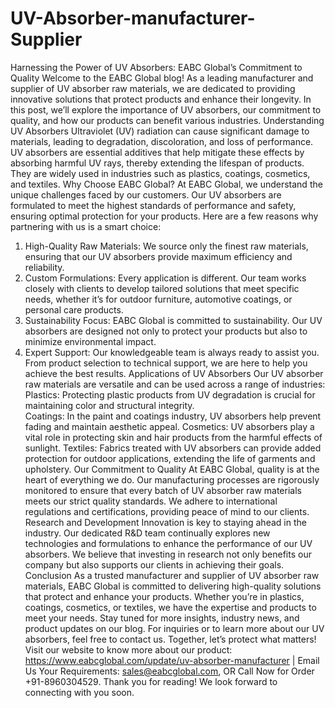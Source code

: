 # UV-Absorber-manufacturer-Supplier
 Harnessing the Power of UV Absorbers: EABC Global’s Commitment to Quality
Welcome to the EABC Global blog! As a leading manufacturer and supplier of UV absorber raw materials, we are dedicated to providing innovative solutions that protect products and enhance their longevity. In this post, we’ll explore the importance of UV absorbers, our commitment to quality, and how our products can benefit various industries.
 Understanding UV Absorbers
Ultraviolet (UV) radiation can cause significant damage to materials, leading to degradation, discoloration, and loss of performance. UV absorbers are essential additives that help mitigate these effects by absorbing harmful UV rays, thereby extending the lifespan of products. They are widely used in industries such as plastics, coatings, cosmetics, and textiles.
 Why Choose EABC Global?
At EABC Global, we understand the unique challenges faced by our customers. Our UV absorbers are formulated to meet the highest standards of performance and safety, ensuring optimal protection for your products. Here are a few reasons why partnering with us is a smart choice:
1. High-Quality Raw Materials: We source only the finest raw materials, ensuring that our UV absorbers provide maximum efficiency and reliability.
2. Custom Formulations: Every application is different. Our team works closely with clients to develop tailored solutions that meet specific needs, whether it’s for outdoor furniture, automotive coatings, or personal care products.
3. Sustainability Focus: EABC Global is committed to sustainability. Our UV absorbers are designed not only to protect your products but also to minimize environmental impact.
4. Expert Support: Our knowledgeable team is always ready to assist you. From product selection to technical support, we are here to help you achieve the best results.
 Applications of UV Absorbers
Our UV absorber raw materials are versatile and can be used across a range of industries:
Plastics: Protecting plastic products from UV degradation is crucial for maintaining color and structural integrity.  
Coatings: In the paint and coatings industry, UV absorbers help prevent fading and maintain aesthetic appeal.
Cosmetics: UV absorbers play a vital role in protecting skin and hair products from the harmful effects of sunlight.
Textiles: Fabrics treated with UV absorbers can provide added protection for outdoor applications, extending the life of garments and upholstery.
 Our Commitment to Quality
At EABC Global, quality is at the heart of everything we do. Our manufacturing processes are rigorously monitored to ensure that every batch of UV absorber raw materials meets our strict quality standards. We adhere to international regulations and certifications, providing peace of mind to our clients.
 Research and Development
Innovation is key to staying ahead in the industry. Our dedicated R&D team continually explores new technologies and formulations to enhance the performance of our UV absorbers. We believe that investing in research not only benefits our company but also supports our clients in achieving their goals.
 Conclusion
As a trusted manufacturer and supplier of UV absorber raw materials, EABC Global is committed to delivering high-quality solutions that protect and enhance your products. Whether you’re in plastics, coatings, cosmetics, or textiles, we have the expertise and products to meet your needs.
Stay tuned for more insights, industry news, and product updates on our blog. For inquiries or to learn more about our UV absorbers, feel free to contact us. Together, let’s protect what matters!
Visit our website to know more about our product: https://www.eabcglobal.com/update/uv-absorber-manufacturer | Email Us Your Requirements: sales@eabcglobal.com, OR Call Now for Order +91-8960304529.
Thank you for reading! We look forward to connecting with you soon.
